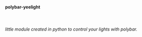 <h4>polybar-yeelight</h4><br>
<h6>little module created in python to control your lights with polybar.</h6>
